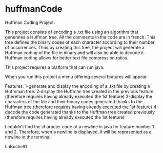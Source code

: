 # huffmanCode
Huffman Coding Project:

This project consists of encoding a .txt file using an algorithm that generates a Huffman tree.
All the comments in the code are in french.
This tree defines the binary codes of each character according to their number of occurrences.
Thus by creating this tree, the project will generate a Huffman coding of the file in binary and will also be able to decode it.
Huffman coding allows for better text file compression ratios.

This project requires a platform that can run java.

When you run this project a menu offering several features will appear.

Features:
1-generate and display the encoding of a .txt file by creating a Hufmman tree.
2-display the Huffman tree created in the previous feature (therefore requires having already executed the 1st feature)
3-display the characters of the file and their binary codes generated thanks to the Huffman tree (therefore requires having already executed the 1st feature)
4-decode the code generated thanks to the Huffman tree created previously (therefore requires having already executed the 1st feature)

I couldn't find the character code of a newline in java for feature number 1 and 2.
Therefore, when a newline is displayed, it will be represented as a newline in the terminal.

LaBuche91
